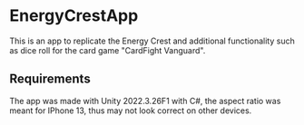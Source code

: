 # EnergyCrestApp

This is an app to replicate the Energy Crest and additional functionality such as dice roll for the card game "CardFight Vanguard".

## Requirements

The app was made with Unity 2022.3.26F1 with C#, the aspect ratio was meant for IPhone 13, thus may not look correct on other devices.
